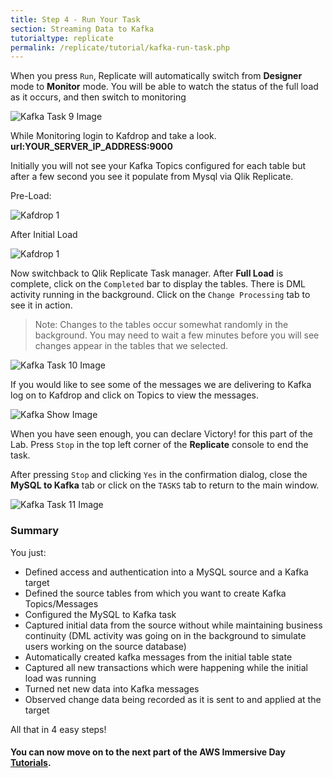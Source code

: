 ```yaml
---
title: Step 4 - Run Your Task
section: Streaming Data to Kafka
tutorialtype: replicate
permalink: /replicate/tutorial/kafka-run-task.php
---
```


When you press `Run`, Replicate will automatically switch from **Designer** mode to **Monitor** mode. 
You will be able to watch the status of the full load as it occurs, and then switch to monitoring 

![Kafka Task 9 Image](/images/kafka-task-9.png)

While Monitoring login to Kafdrop and take a look. __url:YOUR_SERVER_IP_ADDRESS:9000__

Initially you will not see your Kafka Topics configured for each table but after a few second you see it populate from Mysql via Qlik Replicate.

Pre-Load:

![Kafdrop 1](/images/prod/kafdrop.png)

After Initial Load

![Kafdrop 1](/images/prod/kafdrop1.png)


Now switchback to Qlik Replicate Task manager.
After **Full Load** is complete, click on the `Completed` bar to display the tables. 
There is DML activity running in the background. Click on the `Change Processing` tab to 
see it in action.

> Note: Changes to the tables occur somewhat randomly in the background. You may need to wait a
few minutes before you will see changes appear in the tables that we selected. 

![Kafka Task 10 Image](/images/kafka-task-10.png)

If you would like to see some of the messages we are delivering to Kafka log on to Kafdrop and click on Topics to view the messages.

![Kafka Show Image](/images/prod/kafdrop2.png)

When you have seen enough, you can declare Victory! for this part of the Lab. Press `Stop`
in the top left corner of the **Replicate** console to end the task. 

After pressing `Stop` and clicking 
`Yes` in the confirmation dialog, close the **MySQL to Kafka** tab or click 
on the `TASKS` tab to return to the main window.

![Kafka Task 11 Image](/images/kafka-task-11.png)

### Summary
You just:
* Defined access and authentication into a MySQL source and a Kafka target 
* Defined the source tables from which you want to create Kafka Topics/Messages
* Configured the MySQL to Kafka task
* Captured  initial data from the source without while maintaining business continuity
  (DML activity was going on in the background to simulate users working on the source database)
* Automatically created kafka messages from the initial table state
* Captured all new transactions which were happening while the initial load was running 
* Turned net new data into Kafka messages
* Observed change data being recorded as it is sent to and applied at the  target 

All that in 4 easy steps!

#### You can now move on to the next part of the AWS Immersive Day [Tutorials](../tutorials).